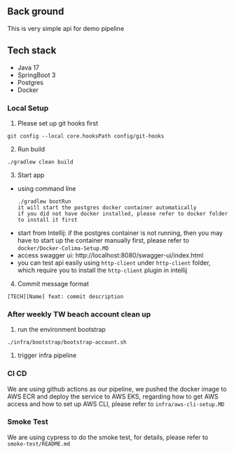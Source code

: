## Back ground
This is very simple api for demo pipeline

## Tech stack
- Java 17
- SpringBoot 3
- Postgres
- Docker

### Local Setup
1. Please set up git hooks first
```shell
git config --local core.hooksPath config/git-hooks  
```
2. Run build
```
./gradlew clean build
```
3. Start app
- using command line
  ```
  ./gradlew bootRun
  it will start the postgres docker container automatically
  if you did not have docker installed, please refer to docker folder to install it first
  ```
- start from Intellij: if the postgres container is not running, then you may have to start up 
  the container manually first, please refer to `docker/Docker-Colima-Setup.MD`
- access swagger ui: http://localhost:8080/swagger-ui/index.html
- you can test api easily using `http-client` under `http-client` folder,
  which require you to install the `http-client` plugin in intellij 
4. Commit message format
```text
[TECH][Name] feat: commit description
```

### After weekly TW beach account clean up

1. run the environment bootstrap

```shell
./infra/bootstrap/bootstrap-account.sh
```

1. trigger infra pipeline

### CI CD
We are using  github actions as our pipeline, we pushed the docker image to AWS ECR and deploy the service
to AWS EKS, regarding how to get AWS access and how to set up AWS CLI, please refer to `infra/aws-cli-setup.MD`

### Smoke Test
We are using cypress to do the smoke test, for details, please refer to `smoke-test/README.md`

